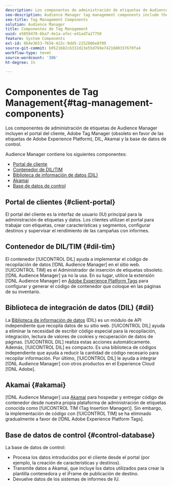 ```yaml
---
description: Los componentes de administración de etiquetas de Audience Manager incluyen el portal del cliente, Adobe Tag Manager (obsoleto en favor de Adobe Experience Platform Launch), DIL, Akamai y la base de datos de control.
seo-description: Audience Manager tag management components include the client portal, Adobe Tag Manager (deprecated in favor of Adobe Experience Platform Launch), DIL, Akamai, and the control database.
seo-title: Tag Management Components
solution: Audience Manager
title: Componentes de Tag Management
uuid: e5059478-6ba7-4e1a-afec-e41ad7a27750
feature: System Components
exl-id: 064e3653-7658-422c-9dd5-2252806e8f09
source-git-commit: b0521682c6332d23e55d769e7421680337670fa4
workflow-type: tm+mt
source-wordcount: '306'
ht-degree: 1%

---
```


# Componentes de Tag Management{#tag-management-components}

Los componentes de administración de etiquetas de Audience Manager incluyen el portal del cliente, Adobe Tag Manager (obsoleto en favor de las etiquetas de Adobe Experience Platform), DIL, Akamai y la base de datos de control.

<!-- 

c_comptag.xml

 -->

Audience Manager contiene los siguientes componentes:

* [Portal de cliente](../../reference/system-components/components-tag-management.md#client-portal)
* [Contenedor de DIL/TIM](../../reference/system-components/components-tag-management.md#dil-tim)
* [Biblioteca de información de datos (DIL)](../../reference/system-components/components-tag-management.md#dil)
* [Akamai](../../reference/system-components/components-tag-management.md#akamai)
* [Base de datos de control](../../reference/system-components/components-tag-management.md#control-database)

## Portal de clientes {#client-portal}

El portal del cliente es la interfaz de usuario (IU) principal para la administración de etiquetas y datos. Los clientes utilizan el portal para trabajar con etiquetas, crear características y segmentos, configurar destinos y supervisar el rendimiento de las campañas con informes.

## Contenedor de DIL/TIM {#dil-tim}

El contenedor [!UICONTROL DIL] ayuda a implementar el código de recopilación de datos [!DNL Audience Manager] en el sitio web. [!UICONTROL TIM] es el Administrador de inserción de etiquetas obsoleto. [!DNL Audience Manager] ya no la usa. En su lugar, utilice la extensión [!DNL Audience Manager] en [Adobe Experience Platform Tags](https://experienceleague.adobe.com/docs/experience-platform/tags/extensions/adobe/audience-manager/overview.html) para configurar y generar el código de contenedor que coloque en las páginas de su inventario.

## Biblioteca de integración de datos (DIL) {#dil}

La [Biblioteca de información de datos](../../dil/dil-overview.md) (DIL) es un módulo de API independiente que recopila datos de su sitio web. [!UICONTROL DIL] ayuda a eliminar la necesidad de escribir código especial para la recopilación, integración, lectura de valores de cookies y recuperación de datos de páginas. [!UICONTROL DIL] realiza estas acciones automáticamente. Además, [!UICONTROL DIL] es compacto. Es una biblioteca de códigos independiente que ayuda a reducir la cantidad de código necesario para recopilar información. Por último, [!UICONTROL DIL] le ayuda a integrar [!DNL Audience Manager] con otros productos en el Experience Cloud [!DNL Adobe].

## Akamai {#akamai}

[!DNL Audience Manager] usa [Akamai](https://www.akamai.com/us/en/about/) para hospedar y entregar código de contenedor desde nuestra propia plataforma de administración de etiquetas conocida como [!UICONTROL TIM (Tag Insertion Manager)]. Sin embargo, la implementación de código con [!UICONTROL TIM] se ha eliminado gradualmente a favor de [!DNL Adobe Experience Platform Tags].

## Base de datos de control {#control-database}

La base de datos de control:

* Procesa los datos introducidos por el cliente desde el portal (por ejemplo, la creación de características y destinos).
* Transmite datos a Akamai, que incluye los datos utilizados para crear la plantilla contenedora y el iFrame de publicación de destino.
* Devuelve datos de los sistemas de informes de IU.
